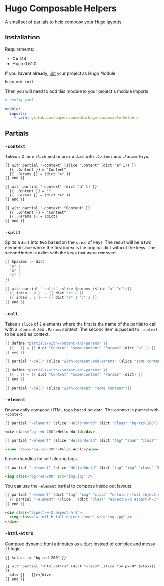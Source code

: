 # Hugo Composable Helpers

A small set of partials to help compose your Hugo layouts.

## Installation

Requirements:

- Go 1.14
- Hugo 0.61.0

If you havent already, [init](https://gohugo.io/hugo-modules/use-modules/#initialize-a-new-module) your project as Hugo Module:

```shell
hugo mod init
```

Then you will need to add this module to your project's module imports:

```yaml
# config.yaml

module:
  imports:
    - path: github.com/papercrowmedia/hugo-composable-helpers
```

## Partials

### `-context`

Takes a 2 item `slice` and returns a `dict` with `.Content` and `.Params` keys.

```
{{ with partial "-context" (slice "Content" (dict "a" 1)) }}
  {{ .Content }} = "Content"
  {{ .Params }} = (dict "a" 1)
{{ end }}
```

```
{{ with partial "-context" (dict "a" 1) }}
  {{ .Content }} = ""
  {{ .Params }} = (dict "a" 1)
{{ end }}
```

```
{{ with partial "-context" "Content" }}
  {{ .Content }} = "Content"
  {{ .Params }} = (dict)
{{ end }}
```

### `-split`

Splits a `dict` into two based on the `slice` of keys. The result will be a two element slice where the first index is the original dict without the keys. The second index is a dict with the keys that were removed.

```go
{{ $params := dict
  "a" 1
  "b" 2
  "c" 3
}}

{{ with partial "-split" (slice $params (slice "a" "c"))}}
  {{ index . 0 }} = {{ dict "b" 2 }}
  {{ index . 1 }} = {{ dict "a" 1 "c" 3 }}
{{ end }}
```

### `-call`

Takes a `slice` of 2 elements where the first is the name of the partial to call with a `.Content` and `.Params` context. The second item is passed to `-context` to be used as context.

```go
{{ define "partials/with-content-and-params" }}
  {{ . }} = {{ dict "Content" "some-content" "Params" (dict "a" 1) }}
{{ end }}

{{ partial "-call" (slice "with-content-and-params" (slice "some content" (dict "a" 1)))}}
```

```go
{{ define "partials/with-content-and-params" }}
  {{ . }} = {{ dict "Content" "some-content" "Params" (dict) }}
{{ end }}

{{ partial "-call" (slice "with-content" "some content")}}
```

### `-element`

Dnymaically compose HTML tags based on data. The context is parsed with `-context`

```go
{{ partial "-element" (slice "Hello World" (dict "class" "bg-red-200"))}}
```

```html
<div class="bg-red-200">Hello World</div>
```

```go
{{ partial "-element" (slice "Hello World" (dict "tag" "span" "class" "bg-red-200"))}}
```

```html
<span class="bg-red-200">Hello World</span>
```

It even handles for self closing tags.

```go
{{ partial "-element" (slice "Hello World" (dict "tag" "img" "class" "bg-red-200" "src" "image.jpg"))}}
```

```html
<img class="bg-red-200" src="img.jpg" />
```

You can use the `-element` partial to compose inside out layouts.

```go
{{ partial "-element" (dict "tag" "img" "class" "w-full h-full object-cover" "src" "image.jpg")}}
  {{ partial "-element" (slice . (dict "class" "aspect-w-2 aspect-h-1"))}}
{{ end }}
```

```html
<div class="aspect-w-2 aspect-h-1">
  <img class="w-full h-full object-cover" src="img.jpg" />
</div>
```

### `-html-attrs`

Compose dynamic html attributes as a `dict` instead of complex and messy `if` logic.

```
{{ $class := "bg-red-200" }}

{{ with partial "-html-attrs" (dict "class" (slice "sm:px-8" $class)) }}
  <div {{ . }}></div>
{{ end }}
```
